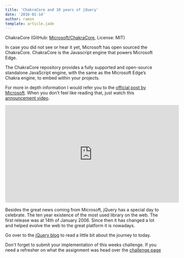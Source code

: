 ```yaml
---
title: 'ChakraCore and 10 years of jQuery'
date: '2016-01-14'
author: ramon
template: article.jade
---
```


ChakraCore (GitHub: [Microsoft/ChakraCore](https://github.com/Microsoft/ChakraCore), License: MIT)

In case you did not see or hear it yet, Microsoft has open sourced the ChakraCore.
ChakraCore is the Javascript engine that powers Microsoft Edge.

The ChakraCore repository provides a fully supported and open-source standalone JavaScript engine, with the same  as the Microsoft Edge’s Chakra engine, to embed within your projects.

For more in depth information I would refer you to the [official post by Microsoft](https://blogs.windows.com/msedgedev/2016/01/13/chakracore-now-open/). When you don't feel like reading that, just watch this [announcement video](https://youtu.be/1bfDB3YPHFI).

<iframe width="560" height="315" src="https://www.youtube.com/embed/1bfDB3YPHFI" frameborder="0" allowfullscreen></iframe>

Besides the great news coming from Microsoft, jQuery has a special day to celebrate. The ten year existence of the most used library on the web.
The first release was at 14th of January 2006. Since then it has changed a lot and helped evolve the web to the great platform it is nowadays.

Go over to the [jQuery blog](http://blog.jquery.com/2016/01/14/ten-years-of-jquery-and-beyond/) to read a little bit about the journey to today.

Don't forget to submit your implementation of this weeks challenge. If you need a refresher on what the assignment was head over the [challenge page](http://daily-javascript.com/challenges/mandelbrot/)
